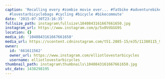 ```yaml
---
caption: 'Recalling every #zombie movie ever... #fatbike #adventurebike #bikechi #bikepacking
  #lovestarbicyclebags #cycling #bicycle #bikecommute'
date: '2015-07-30T23:16:35'
fullsize_path: instagram\fullsize\1040843161667661650.jpg
instagram_url: https://www.instagram.com/p/5x0VdGGG9S
location: {}
media_id: '1040843161667661650'
media_url: https://scontent.cdninstagram.com/t51.2885-15/e35/11380115_935596653163696_619047823_n.jpg?ig_cache_key=MTA0MDg0MzE2MTY2NzY2MTY1MA%3D%3D.2
owner:
  id: '661611562'
  owner_url: https://www.instagram.com/elliotlovestarbicycles
  username: elliotlovestarbicycles
thumbnail_path: instagram\thumbnails\1040843161667661650.jpg
utc_date: 1438298195
---
```

